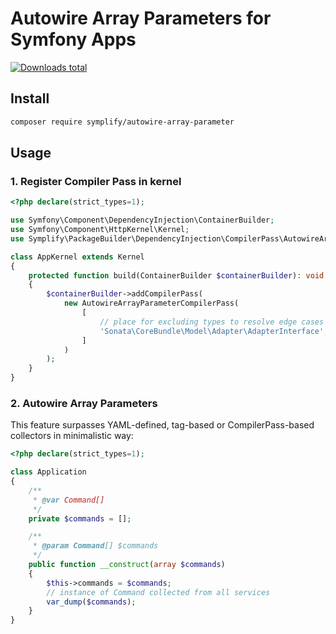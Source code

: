 # Autowire Array Parameters for Symfony Apps

[![Downloads total](https://img.shields.io/packagist/dt/symplify/autowire-array-parameter.svg?style=flat-square)](https://packagist.org/packages/symplify/autowire-array-parameter/stats)

## Install

```bash
composer require symplify/autowire-array-parameter
```

## Usage

### 1. Register Compiler Pass in kernel

```php
<?php declare(strict_types=1);

use Symfony\Component\DependencyInjection\ContainerBuilder;
use Symfony\Component\HttpKernel\Kernel;
use Symplify\PackageBuilder\DependencyInjection\CompilerPass\AutowireArrayParameterCompilerPass;

class AppKernel extends Kernel
{
    protected function build(ContainerBuilder $containerBuilder): void
    {
        $containerBuilder->addCompilerPass(
            new AutowireArrayParameterCompilerPass(
                [
                    // place for excluding types to resolve edge cases
                    'Sonata\CoreBundle\Model\Adapter\AdapterInterface',
                ]
            )
        );
    }
}
```

### 2. Autowire Array Parameters

This feature surpasses YAML-defined, tag-based or CompilerPass-based collectors in minimalistic way:

```php
<?php declare(strict_types=1);

class Application
{
    /**
     * @var Command[]
     */
    private $commands = [];

    /**
     * @param Command[] $commands
     */
    public function __construct(array $commands)
    {
        $this->commands = $commands;
        // instance of Command collected from all services
        var_dump($commands);
    }
}
```


